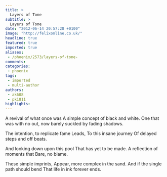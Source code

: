 ```yaml
---
title: >
  Layers of Tone
subtitle: >
  Layers of Tone
date: "2012-06-14 20:57:28 +0100"
image: "http://felixonline.co.uk/"
headline: true
featured: true
imported: true
aliases:
 - /phoenix/2573/layers-of-tone-
comments:
categories:
 - phoenix
tags:
 - imported
 - multi-author
authors:
 - ak608
 - pk1811
highlights:
---
```


A revival of what once was
 A simple concept of black and white.
 One that was with no out, now
 barely suckled by fading shadows.

The intention, to replicate fame
 Leads,
 To this insane journey
 Of delayed steps and off beats.

And looking down upon this pool
 That has yet to be made.
 A reflection of moments that
 Bare, no blame.

These simple imprints,
 Appear, more complex in the sand.
 And if the single path should bend
 That life in ink forever ends.
